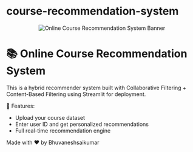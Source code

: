 # course-recommendation-system
<p align="center">
  <img src="https://your-banner-link-here.png" alt="Online Course Recommendation System Banner" />
</p>


# 📚 Online Course Recommendation System

This is a hybrid recommender system built with Collaborative Filtering + Content-Based Filtering using Streamlit for deployment.

🚀 Features:
- Upload your course dataset
- Enter user ID and get personalized recommendations
- Full real-time recommendation engine

Made with ❤️ by Bhuvaneshsaikumar
